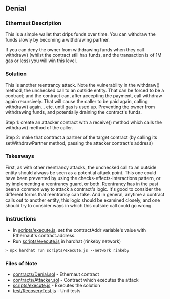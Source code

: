 ## Denial

### Ethernaut Description
This is a simple wallet that drips funds over time. You can withdraw the funds slowly by becoming a withdrawing partner.

If you can deny the owner from withdrawing funds when they call withdraw() (whilst the contract still has funds, and the transaction is of 1M gas or less) you will win this level.

### Solution 
This is another reentrancy attack. Note the vulnerability in the withdraw() method, the unchecked call to an outside entity. That can be forced to be a contract; and the contract can, after accepting the payment, call withdraw again recursively. That will cause the caller to be paid again, calling withdraw() again... etc. until gas is used up. Preventing the owner from withdrawing funds, and potentially draining the contract's funds. 

Step 1: create an attacker contract with a receive() method which calls the withdraw() method of the caller. 

Step 2: make that contract a partner of the target contract (by calling its setWithdrawPartner method, passing the attacker contract's address)

### Takeaways
First, as with other reentrancy attacks, the unchecked call to an outside entity should always be seen as a potential attack point. This one could have been prevented by using the checks-effects-interactions pattern, or by implementing a reentrancy guard, or both. Reentrancy has in the past been a common way to attack a contract's logic. 
It's good to consider the different forms that reentrancy can take. And in general, anytime a contract calls out to another entity, this logic should be examined closely, and one should try to consider ways in which this outside call could go wrong.  

### Instructions
- In [scripts/execute.js](scripts/execute.js), set the contractAddr variable's value with Ethernaut's contract.address. 
- Run [scripts/execute.js](scripts/execute.js) in hardhat (rinkeby network)

`> npx hardhat run scripts/execute.js --network rinkeby`

### Files of Note
- [contracts/Denial.sol](contracts/Denial.sol) - Ethernaut contract
- [contracts/Attacker.sol](contracts/Attacker.sol) - Contract which executes the attack
- [scripts/execute.js](scripts/execute.js) - Executes the solution 
- [test/RecoveryTest.js](test/RecoveryTest.js) - Unit tests 
